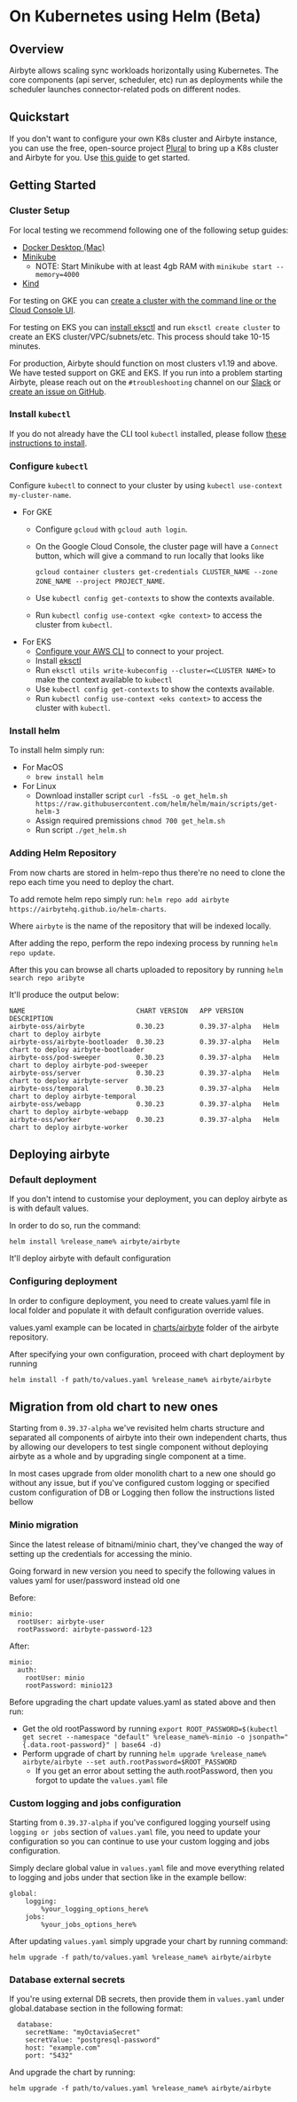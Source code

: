 # On Kubernetes using Helm (Beta)

## Overview

Airbyte allows scaling sync workloads horizontally using Kubernetes. The core components \(api server, scheduler, etc\) run as deployments while the scheduler launches connector-related pods on different nodes.

## Quickstart

If you don't want to configure your own K8s cluster and Airbyte instance, you can use the free, open-source project [Plural](https://www.plural.sh/) to bring up a K8s cluster and Airbyte for you. Use [this guide](on-plural.md) to get started.

## Getting Started

### Cluster Setup

For local testing we recommend following one of the following setup guides:

* [Docker Desktop \(Mac\)](https://docs.docker.com/desktop/kubernetes)
* [Minikube](https://minikube.sigs.k8s.io/docs/start)
  * NOTE: Start Minikube with at least 4gb RAM with `minikube start --memory=4000`
* [Kind](https://kind.sigs.k8s.io/docs/user/quick-start/)

For testing on GKE you can [create a cluster with the command line or the Cloud Console UI](https://cloud.google.com/kubernetes-engine/docs/how-to/creating-a-zonal-cluster).

For testing on EKS you can [install eksctl](https://eksctl.io/introduction/) and run `eksctl create cluster` to create an EKS cluster/VPC/subnets/etc. This process should take 10-15 minutes.

For production, Airbyte should function on most clusters v1.19 and above. We have tested support on GKE and EKS. If you run into a problem starting Airbyte, please reach out on the `#troubleshooting` channel on our [Slack](https://slack.airbyte.io/) or [create an issue on GitHub](https://github.com/airbytehq/airbyte/issues/new?assignees=&labels=type%2Fbug&template=bug-report.md&title=).

### Install `kubectl`

If you do not already have the CLI tool `kubectl` installed, please follow [these instructions to install](https://kubernetes.io/docs/tasks/tools/).

### Configure `kubectl`

Configure `kubectl` to connect to your cluster by using `kubectl use-context my-cluster-name`.

* For GKE
  * Configure `gcloud` with `gcloud auth login`.
  * On the Google Cloud Console, the cluster page will have a `Connect` button, which will give a command to run locally that looks like

    `gcloud container clusters get-credentials CLUSTER_NAME --zone ZONE_NAME --project PROJECT_NAME`.

  * Use `kubectl config get-contexts` to show the contexts available.
  * Run `kubectl config use-context <gke context>` to access the cluster from `kubectl`.
* For EKS
  * [Configure your AWS CLI](https://docs.aws.amazon.com/cli/latest/userguide/cli-chap-configure.html) to connect to your project.
  * Install [eksctl](https://eksctl.io/introduction/)
  * Run `eksctl utils write-kubeconfig --cluster=<CLUSTER NAME>` to make the context available to `kubectl`
  * Use `kubectl config get-contexts` to show the contexts available.
  * Run `kubectl config use-context <eks context>` to access the cluster with `kubectl`.

### Install helm

To install helm simply run:

* For MacOS
  * `brew install helm`
* For Linux
  * Download installer script `curl -fsSL -o get_helm.sh https://raw.githubusercontent.com/helm/helm/main/scripts/get-helm-3`
  * Assign required premissions `chmod 700 get_helm.sh`
  * Run script `./get_helm.sh`

### Adding Helm Repository

From now charts are stored in helm-repo thus there're no need to clone the repo each time you need to deploy the chart.

To add remote helm repo simply run: `helm repo add airbyte https://airbytehq.github.io/helm-charts`.

Where `airbyte` is the name of the repository that will be indexed locally.

After adding the repo, perform the repo indexing process by running `helm repo update`.

After this you can browse all charts uploaded to repository by running `helm search repo aribyte`

It'll produce the output below:

```text
NAME                            CHART VERSION   APP VERSION     DESCRIPTION                             
airbyte-oss/airbyte             0.30.23         0.39.37-alpha   Helm chart to deploy airbyte            
airbyte-oss/airbyte-bootloader  0.30.23         0.39.37-alpha   Helm chart to deploy airbyte-bootloader 
airbyte-oss/pod-sweeper         0.30.23         0.39.37-alpha   Helm chart to deploy airbyte-pod-sweeper
airbyte-oss/server              0.30.23         0.39.37-alpha   Helm chart to deploy airbyte-server     
airbyte-oss/temporal            0.30.23         0.39.37-alpha   Helm chart to deploy airbyte-temporal   
airbyte-oss/webapp              0.30.23         0.39.37-alpha   Helm chart to deploy airbyte-webapp     
airbyte-oss/worker              0.30.23         0.39.37-alpha   Helm chart to deploy airbyte-worker  
```

## Deploying airbyte
### Default deployment

If you don't intend to customise your deployment, you can deploy airbyte as is with default values.

In order to do so, run the command: 
```
helm install %release_name% airbyte/airbyte
```

It'll deploy airbyte with default configuration

### Configuring deployment

In order to configure deployment, you need to create values.yaml file in local folder and populate it with default configuration override values.

values.yaml example can be located in [charts/airbyte](https://github.com/airbytehq/airbyte/blob/master/charts/airbyte/values.yaml) folder of the airbyte repository.

After specifying your own configuration, proceed with chart deployment by running 
```text
helm install -f path/to/values.yaml %release_name% airbyte/airbyte
```

## Migration from old chart to new ones

Starting from `0.39.37-alpha` we've revisited helm charts structure and separated all components of airbyte into their own independent charts, thus by allowing our developers to test single component without deploying airbyte as a whole and by upgrading single component at a time.

In most cases upgrade from older monolith chart to a new one should go without any issue, but if you've configured custom logging or specified custom configuration of DB or Logging then follow the instructions listed bellow

### Minio migration

Since the latest release of bitnami/minio chart, they've changed the way of setting up the credentials for accessing the minio.

Going forward in new version you need to specify the following values in values yaml for user/password instead old one

Before:
```text
minio:
  rootUser: airbyte-user
  rootPassword: airbyte-password-123
```
After:
```text
minio:
  auth:
    rootUser: minio
    rootPassword: minio123

```

Before upgrading the chart update values.yaml as stated above and then run:

* Get the old rootPassword by running `export ROOT_PASSWORD=$(kubectl get secret --namespace "default" %release_name%-minio -o jsonpath="{.data.root-password}" | base64 -d)`
* Perform upgrade of chart by running `helm upgrade %release_name% airbyte/airbyte --set auth.rootPassword=$ROOT_PASSWORD`
  * If you get an error about setting the auth.rootPassword, then you forgot to update the `values.yaml` file

### Custom logging and jobs configuration

Starting from `0.39.37-alpha` if you've configured logging yourself using `logging or jobs` section of `values.yaml` file, you need to update your configuration so you can continue to use your custom logging and jobs configuration.

Simply declare global value in `values.yaml` file and move everything related to logging and jobs under that section like in the example bellow:

```text
global:
    logging:
        %your_logging_options_here%
    jobs:
        %your_jobs_options_here%
```

After updating `values.yaml` simply upgrade your chart by running command: 
```shell
helm upgrade -f path/to/values.yaml %release_name% airbyte/airbyte
```

### Database external secrets

If you're using external DB secrets, then provide them in `values.yaml` under global.database section in the following format:

```text
  database:
    secretName: "myOctaviaSecret"
    secretValue: "postgresql-password"
    host: "example.com"
    port: "5432"
```

And upgrade the chart by running: 
```shell
helm upgrade -f path/to/values.yaml %release_name% airbyte/airbyte
```
